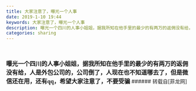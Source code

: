 ```yaml
---
title: 大家注意了，曝光一个人事
date: 2019-1-10 19:44
keywords: 大家注意了，曝光一个人事
description: 曝光一个四川的人事小姐姐，据我所知在他手里的最少的有两万的返佣没有给，人是外包公司的，公司倒了，人现在也不知道哪去了，但是微信还在用，还有qq，希望大家注意了，不要受骗
categories: sharing
---
```

<td class="t_f" id="postmessage_2660663">

<br/>
<br/>
<strong><font face="新宋体"><font size="3">曝光一个四川的人事小姐姐，据我所知在他手里的最少的有两万的返佣没有给，人是外包公司的，公司倒了，人现在也不知道哪去了，但是微信还在用，还有qq，希望大家注意了，不要受骗</font></font></strong></td>
###### 转载自[菲龙网]
